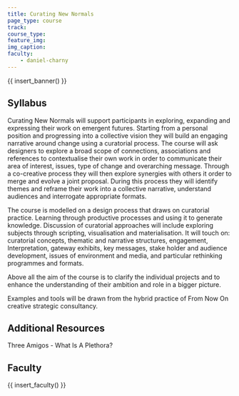 ```yaml
---
title: Curating New Normals
page_type: course
track:
course_type: 
feature_img:
img_caption: 
faculty: 
    - daniel-charny
---
```


{{ insert_banner() }}

## Syllabus

Curating New Normals will support participants in exploring, expanding and expressing their work on emergent futures. Starting from a personal position and progressing into a collective vision they will build an engaging narrative around change using a curatorial process. The course will ask designers to explore a broad scope of connections, associations and references to contextualise their own work in order to communicate their area of interest, issues, type of change and overarching message. Through a co-creative process they will then explore synergies with others it order to merge and evolve a joint proposal. During this process they will identify themes and reframe their work into a collective narrative, understand audiences and interrogate appropriate formats.

The course is modelled on a design process that draws on curatorial practice. Learning through productive processes and using it to generate knowledge. Discussion of curatorial approaches will include exploring subjects through scripting, visualisation and materialisation. It will touch on: curatorial concepts, thematic and narrative structures, engagement, Interpretation, gateway exhibits, key messages, stake holder and audience development, issues of environment and media, and particular rethinking programmes and formats.

Above all the aim of the course is to clarify the individual projects and to enhance the understanding of their ambition and role in a bigger picture.

Examples and tools will be drawn from the hybrid practice of From Now On creative strategic consultancy.

## Additional Resources

Three Amigos - What Is A Plethora?

## Faculty

{{ insert_faculty() }}